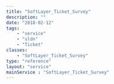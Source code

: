 ```yaml
---
title: "SoftLayer_Ticket_Survey"
description: ""
date: "2018-02-12"
tags:
    - "service"
    - "sldn"
    - "Ticket"
classes:
    - "SoftLayer_Ticket_Survey"
type: "reference"
layout: "service"
mainService : "SoftLayer_Ticket_Survey"
---
```

